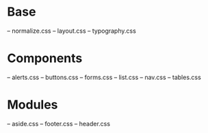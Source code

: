# Base

– normalize.css
– layout.css
– typography.css

# Components

– alerts.css
– buttons.css
– forms.css
– list.css
– nav.css
– tables.css

# Modules

– aside.css
– footer.css
– header.css
